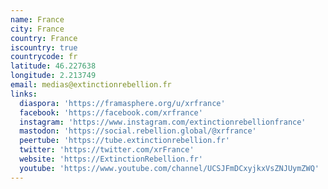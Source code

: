 ```yaml
---
name: France
city: France
country: France
iscountry: true
countrycode: fr
latitude: 46.227638
longitude: 2.213749
email: medias@extinctionrebellion.fr
links:
  diaspora: 'https://framasphere.org/u/xrfrance'
  facebook: 'https://facebook.com/xrfrance'
  instagram: 'https://www.instagram.com/extinctionrebellionfrance'
  mastodon: 'https://social.rebellion.global/@xrfrance'
  peertube: 'https://tube.extinctionrebellion.fr'
  twitter: 'https://twitter.com/xrFrance'
  website: 'https://ExtinctionRebellion.fr'
  youtube: 'https://www.youtube.com/channel/UCSJFmDCxyjkxVsZNJUymZWQ'
---
```


